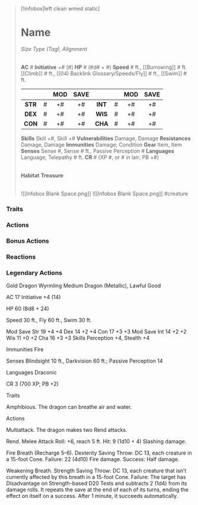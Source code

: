 > [!infobox|left clean wmed static]
> # Name
> *Size Type (Tag), Alignment*
> 
> | |
> | - |
> **AC** # **Initiative** +# (#)
> **HP** # (#d# + #)
> **Speed** # ft., [[Burrowing]] # ft. [[Climb]] # ft., [[04) Backlink Glossary/Speeds/Fly]] # ft., [[Swim]] # ft.
> 
> | | | MOD | SAVE | | | MOD | SAVE |
> | :-: | :-: | :-: | :-: | :-: | :-: | :-: | :-: |
> | **STR** | # | +# | +# | **INT** | # | +# | +# | 
> | **DEX** | # | +# | +# | **WIS** | # | +# | +# |
> | **CON** | # | +# | +# | **CHA** | # | +# | +# |
> **Skills** Skill +#, Skill +#
> **Vulnerabilities** Damage, Damage
> **Resistances** Damage, Damage
> **Immunities** Damage; Condition
> **Gear** Item, Item
> **Senses** Sense #, Sense # ft., Passive Perception #
> **Languages** Language, Telepathy # ft.
> **CR** # (XP #, or # in lair; PB +#)
>
> | |
> | - |
> **Habitat**
> **Treasure**
> 
> | |
> | - |
> ![[Infobox Blank Space.png]]
> ![[Infobox Blank Space.png]]
> #creature 


### Traits
### Actions
### Bonus Actions
### Reactions
### Legendary Actions
Gold Dragon Wyrmling
Medium Dragon (Metallic), Lawful Good

AC 17 Initiative +4 (14)

HP 60 (8d8 + 24)

Speed 30 ft., Fly 60 ft., Swim 30 ft.

Mod	Save
Str	19	+4	+4
Dex	14	+2	+4
Con	17	+3	+3
Mod	Save
Int	14	+2	+2
Wis	11	+0	+2
Cha	16	+3	+3
Skills Perception +4, Stealth +4

Immunities Fire

Senses Blindsight 10 ft., Darkvision 60 ft.; Passive Perception 14

Languages Draconic

CR 3 (700 XP; PB +2)

Traits

Amphibious. The dragon can breathe air and water.

Actions

Multiattack. The dragon makes two Rend attacks.

Rend. Melee Attack Roll: +6, reach 5 ft. Hit: 9 (1d10 + 4) Slashing damage.

Fire Breath (Recharge 5–6). Dexterity Saving Throw: DC 13, each creature in a 15-foot Cone. Failure: 22 (4d10) Fire damage. Success: Half damage.

Weakening Breath. Strength Saving Throw: DC 13, each creature that isn’t currently affected by this breath in a 15-foot Cone. Failure: The target has Disadvantage on Strength-based D20 Tests and subtracts 2 (1d4) from its damage rolls. It repeats the save at the end of each of its turns, ending the effect on itself on a success. After 1 minute, it succeeds automatically.